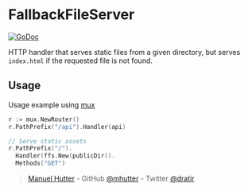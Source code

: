# FallbackFileServer

[![GoDoc](https://godoc.org/github.com/mhutter/ffs?status.svg)](https://gowalker.org/github.com/mhutter/ffs)

HTTP handler that serves static files from a given directory, but serves `index.html` if the requested file is not found.

## Usage

Usage example using [mux][]

```go
r := mux.NewRouter()
r.PathPrefix("/api").Handler(api)

// Serve static assets
r.PathPrefix("/").
  Handler(ffs.New(publicDir)).
  Methods("GET")
```

[mux]: http://gorillatoolkit.org/pkg/mux

> [Manuel Hutter](https://hutter.io) -
> GitHub [@mhutter](https://github.com/mhutter) -
> Twitter [@dratir](https://twitter.com/dratir)
